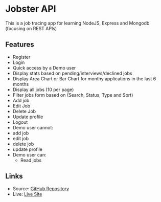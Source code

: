 # Jobster API

This is a job tracing app for learning NodeJS, Express and Mongodb (focusing on REST APIs)

## Features

 - Register
 - Login
 - Quick access by a Demo user
 - Display stats based on pending/interviews/declined jobs
 - Display Area Chart or Bar Chart for monthy applications in the last 6 months
 - Display all jobs (10 per page)
 - Filter jobs form based on (Search, Status, Type and Sort)
 - Add job
 - Edit Job
 - Delete Job
 - Update profile
 - Logout
 - Demo user cannot:
  - add job
  - edit job
  - delete job
  - update profile
- Demo user can:
  - Read jobs

## Links
 - Source: [GitHub Repository](https://github.com/RedouaneAjgagal/JobsterAPI)
 - Live: [Live Site](https://jobster-app-7tl0.onrender.com/landing)
